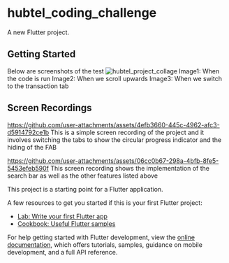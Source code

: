 # hubtel_coding_challenge

A new Flutter project.

## Getting Started
Below are screenshots of the test
![hubtel_project_collage](https://github.com/user-attachments/assets/052aabc7-b80c-42b4-8562-1afbcb106904)
Image1: When the code is run
Image2: When we scroll upwards
Image3: When we switch to the transaction tab

## Screen Recordings
https://github.com/user-attachments/assets/4efb3660-445c-4962-afc3-d5914792ce1b
This is a simple screen recording of the project and it involves switching the tabs to show the circular progress indicator and the hiding of the FAB

https://github.com/user-attachments/assets/06cc0b67-298a-4bfb-8fe5-5453efeb590f
This screen recording shows the implementation of the search bar as well as the other features listed above




This project is a starting point for a Flutter application.

A few resources to get you started if this is your first Flutter project:

- [Lab: Write your first Flutter app](https://docs.flutter.dev/get-started/codelab)
- [Cookbook: Useful Flutter samples](https://docs.flutter.dev/cookbook)

For help getting started with Flutter development, view the
[online documentation](https://docs.flutter.dev/), which offers tutorials,
samples, guidance on mobile development, and a full API reference.
